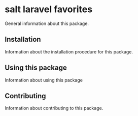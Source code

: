 # salt laravel favorites

General information about this package.

## Installation

Information about the installation procedure for this package.

## Using this package

Information about using this package

## Contributing

Information about contributing to this package.